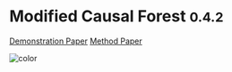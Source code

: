 <!-- docs/_coverpage.md -->

# **M**odified **C**ausal **F**orest  <small>0.4.2</small>

[Demonstration Paper](https://www.mdpi.com/1099-4300/24/8/1039)
[Method Paper](https://arxiv.org/abs/1812.09487)

![color](#f0f0f0)
